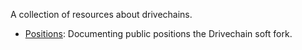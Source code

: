 A collection of resources about drivechains.

- [Positions](positions.md): Documenting public positions the Drivechain soft fork.  
